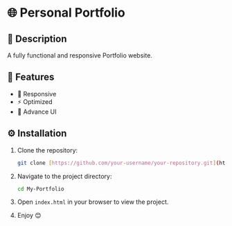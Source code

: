 # 🌐 Personal Portfolio

## 📄 Description
A fully functional and responsive Portfolio website.

## 🚀 Features
- 📱 Responsive
- ⚡ Optimized
- 🎨 Advance UI

## ⚙️ Installation
1. Clone the repository:
    ```sh
    git clone [https://github.com/your-username/your-repository.git](https://github.com/talhazullfiqar/My-Portfolio.git)
    ```
2. Navigate to the project directory:
    ```sh
    cd My-Portfolio
    ```
3. Open `index.html` in your browser to view the project.

4. Enjoy 😊
